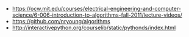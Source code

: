 - https://ocw.mit.edu/courses/electrical-engineering-and-computer-science/6-006-introduction-to-algorithms-fall-2011/lecture-videos/
- https://github.com/nryoung/algorithms
- http://interactivepython.org/courselib/static/pythonds/index.html
